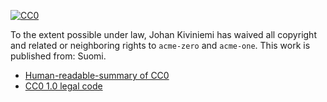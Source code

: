 [![CC0](http://i.creativecommons.org/p/zero/1.0/88x31.png)](http://creativecommons.org/publicdomain/zero/1.0/)

To the extent possible under law, Johan Kiviniemi has waived all copyright and
related or neighboring rights to `acme-zero` and `acme-one`. This work is
published from: Suomi.

* [Human-readable-summary of CC0](http://creativecommons.org/publicdomain/zero/1.0/)
* [CC0 1.0 legal code](http://creativecommons.org/publicdomain/zero/1.0/legalcode)
